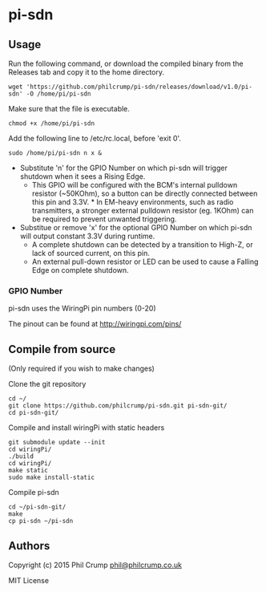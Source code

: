 # pi-sdn

## Usage

Run the following command, or download the compiled binary from the Releases tab and copy it to the home directory.

    wget 'https://github.com/philcrump/pi-sdn/releases/download/v1.0/pi-sdn' -O /home/pi/pi-sdn

Make sure that the file is executable.

    chmod +x /home/pi/pi-sdn

Add the following line to /etc/rc.local, before 'exit 0'.

    sudo /home/pi/pi-sdn n x &

*   Substitute 'n' for the GPIO Number on which pi-sdn will trigger shutdown when it sees a Rising Edge.
    *    This GPIO will be configured with the BCM's internal pulldown resistor (~50KOhm), so a button can be directly connected between this pin and 3.3V.
        *    In EM-heavy environments, such as radio transmitters, a stronger external pulldown resistor (eg. 1KOhm) can be required to prevent unwanted triggering.
*   Substitue or remove 'x' for the optional GPIO Number on which pi-sdn will output constant 3.3V during runtime.
    *    A complete shutdown can be detected by a transition to High-Z, or lack of sourced current, on this pin.
    *    An external pull-down resistor or LED can be used to cause a Falling Edge on complete shutdown.

### GPIO Number

pi-sdn uses the WiringPi pin numbers (0-20)

The pinout can be found at http://wiringpi.com/pins/

## Compile from source

(Only required if you wish to make changes)

Clone the git repository

    cd ~/
    git clone https://github.com/philcrump/pi-sdn.git pi-sdn-git/
    cd pi-sdn-git/

Compile and install wiringPi with static headers

    git submodule update --init
    cd wiringPi/
    ./build
    cd wiringPi/
    make static
    sudo make install-static

Compile pi-sdn

    cd ~/pi-sdn-git/
    make
    cp pi-sdn ~/pi-sdn

## Authors

Copyright (c) 2015 Phil Crump <phil@philcrump.co.uk>

MIT License

